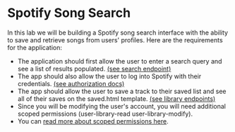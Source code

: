 # Spotify Song Search

In this lab we will be building a Spotify song search interface with the ability to save and retrieve songs from users' profiles. Here are the requirements for the application:

- The application should first allow the user to enter a search query and see a list of results populated. [(see search endpoint)](https://developer.spotify.com/web-api/search-item/)
- The app should also allow the user to log into Spotify with their credentials. [(see authorization docs)](https://developer.spotify.com/web-api/authorization-guide/)
- The app should allow the user to save a track to their saved list and see all of their saves on the saved.html template. [(see library endpoints)](https://developer.spotify.com/web-api/library-endpoints/)
- Since you will be modifying the user's account, you will need additional scoped permissions (user-library-read user-library-modify).
- You can [read more about scoped permissions here](https://developer.spotify.com/web-api/using-scopes/).